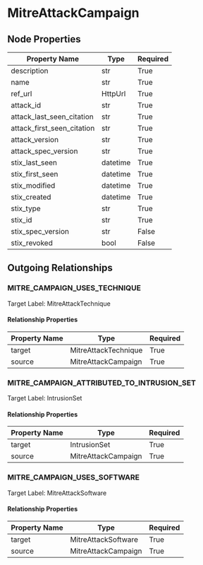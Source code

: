 
# MitreAttackCampaign

## Node Properties

| Property Name | Type | Required |
| ------------- | ---- | -------- |
| description | str | True |
| name | str | True |
| ref_url | HttpUrl | True |
| attack_id | str | True |
| attack_last_seen_citation | str | True |
| attack_first_seen_citation | str | True |
| attack_version | str | True |
| attack_spec_version | str | True |
| stix_last_seen | datetime | True |
| stix_first_seen | datetime | True |
| stix_modified | datetime | True |
| stix_created | datetime | True |
| stix_type | str | True |
| stix_id | str | True |
| stix_spec_version | str | False |
| stix_revoked | bool | False |


## Outgoing Relationships

### MITRE_CAMPAIGN_USES_TECHNIQUE

Target Label: MitreAttackTechnique

#### Relationship Properties

| Property Name | Type | Required |
| ------------- | ---- | -------- |
| target | MitreAttackTechnique | True |
| source | MitreAttackCampaign | True |


### MITRE_CAMPAIGN_ATTRIBUTED_TO_INTRUSION_SET

Target Label: IntrusionSet

#### Relationship Properties

| Property Name | Type | Required |
| ------------- | ---- | -------- |
| target | IntrusionSet | True |
| source | MitreAttackCampaign | True |


### MITRE_CAMPAIGN_USES_SOFTWARE

Target Label: MitreAttackSoftware

#### Relationship Properties

| Property Name | Type | Required |
| ------------- | ---- | -------- |
| target | MitreAttackSoftware | True |
| source | MitreAttackCampaign | True |



